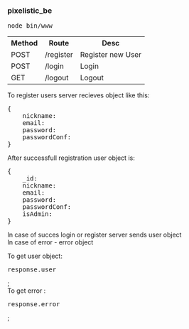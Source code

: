 ### pixelistic_be

<pre>node bin/www</pre>

<table>
	<tr>
		<th>Method</th>
		<th>Route</th>
		<th>Desc</th>
	</tr>
	<tr>
		<td>POST</td>
		<td>/register</td>
		<td>Register new User</td>
	</tr>
	<tr>
		<td>POST</td>
		<td>/login</td>
		<td>Login</td>
	</tr>
	<tr>
		<td>GET</td>
		<td>/logout</td>
		<td>Logout</td>
	</tr>
<table>

To register users server recieves object like this: 
<pre>{
	nickname: 
	email:
	password:
	passwordConf:
}
</pre>
After successfull registration user object is:  
<pre>{
	_id:
	nickname: 
	email:
	password:
	passwordConf:
	isAdmin:
}
</pre>

In case of succes login or register server sends user object <br>
In case of error - error object <br>

To get user object: <pre>response.user</pre>; <br>
To get error : <pre>response.error</pre>; <br>

